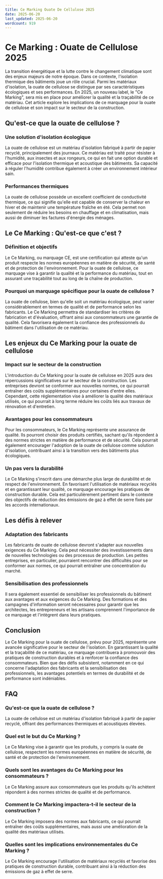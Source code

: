 ```yaml
---
title: Ce Marking Ouate De Cellulose 2025
date: 2025-06-20
last_updated: 2025-06-20
wordcount: 919
---
```


# Ce Marking : Ouate de Cellulose 2025

La transition énergétique et la lutte contre le changement climatique sont des enjeux majeurs de notre époque. Dans ce contexte, l'isolation thermique des bâtiments joue un rôle crucial. Parmi les matériaux d'isolation, la ouate de cellulose se distingue par ses caractéristiques écologiques et ses performances. En 2025, un nouveau label, le "Ce Marking", sera mis en place pour améliorer la qualité et la traçabilité de ce matériau. Cet article explore les implications de ce marquage pour la ouate de cellulose et son impact sur le secteur de la construction.

## Qu'est-ce que la ouate de cellulose ?

### Une solution d'isolation écologique

La ouate de cellulose est un matériau d'isolation fabriqué à partir de papier recyclé, principalement des journaux. Ce matériau est traité pour résister à l'humidité, aux insectes et aux rongeurs, ce qui en fait une option durable et efficace pour l'isolation thermique et acoustique des bâtiments. Sa capacité à réguler l'humidité contribue également à créer un environnement intérieur sain.

### Performances thermiques

La ouate de cellulose possède un excellent coefficient de conductivité thermique, ce qui signifie qu'elle est capable de conserver la chaleur en hiver et de maintenir une température fraîche en été. Cela permet non seulement de réduire les besoins en chauffage et en climatisation, mais aussi de diminuer les factures d'énergie des ménages.

## Le Ce Marking : Qu'est-ce que c'est ?

### Définition et objectifs

Le Ce Marking, ou marquage CE, est une certification qui atteste qu'un produit respecte les normes européennes en matière de sécurité, de santé et de protection de l'environnement. Pour la ouate de cellulose, ce marquage vise à garantir la qualité et la performance du matériau, tout en assurant une traçabilité tout au long de la chaîne de production.

### Pourquoi un marquage spécifique pour la ouate de cellulose ?

La ouate de cellulose, bien qu'elle soit un matériau écologique, peut varier considérablement en termes de qualité et de performance selon les fabricants. Le Ce Marking permettra de standardiser les critères de fabrication et d'évaluation, offrant ainsi aux consommateurs une garantie de qualité. Cela favorisera également la confiance des professionnels du bâtiment dans l'utilisation de ce matériau.

## Les enjeux du Ce Marking pour la ouate de cellulose

### Impact sur le secteur de la construction

L'introduction du Ce Marking pour la ouate de cellulose en 2025 aura des répercussions significatives sur le secteur de la construction. Les entreprises devront se conformer aux nouvelles normes, ce qui pourrait entraîner des coûts supplémentaires pour certaines d'entre elles. Cependant, cette réglementation vise à améliorer la qualité des matériaux utilisés, ce qui pourrait à long terme réduire les coûts liés aux travaux de rénovation et d'entretien.

### Avantages pour les consommateurs

Pour les consommateurs, le Ce Marking représente une assurance de qualité. Ils pourront choisir des produits certifiés, sachant qu'ils répondent à des normes strictes en matière de performance et de sécurité. Cela pourrait également encourager l'adoption de la ouate de cellulose comme solution d'isolation, contribuant ainsi à la transition vers des bâtiments plus écologiques.

### Un pas vers la durabilité

Le Ce Marking s'inscrit dans une démarche plus large de durabilité et de respect de l'environnement. En favorisant l'utilisation de matériaux recyclés et en garantissant leur qualité, ce marquage encourage les pratiques de construction durable. Cela est particulièrement pertinent dans le contexte des objectifs de réduction des émissions de gaz à effet de serre fixés par les accords internationaux.

## Les défis à relever

### Adaptation des fabricants

Les fabricants de ouate de cellulose devront s'adapter aux nouvelles exigences du Ce Marking. Cela peut nécessiter des investissements dans de nouvelles technologies ou des processus de production. Les petites entreprises, en particulier, pourraient rencontrer des difficultés pour se conformer aux normes, ce qui pourrait entraîner une concentration du marché.

### Sensibilisation des professionnels

Il sera également essentiel de sensibiliser les professionnels du bâtiment aux avantages et aux exigences du Ce Marking. Des formations et des campagnes d'information seront nécessaires pour garantir que les architectes, les entrepreneurs et les artisans comprennent l'importance de ce marquage et l'intègrent dans leurs pratiques.

## Conclusion

Le Ce Marking pour la ouate de cellulose, prévu pour 2025, représente une avancée significative pour le secteur de l'isolation. En garantissant la qualité et la traçabilité de ce matériau, ce marquage contribuera à promouvoir des pratiques de construction durables et à renforcer la confiance des consommateurs. Bien que des défis subsistent, notamment en ce qui concerne l'adaptation des fabricants et la sensibilisation des professionnels, les avantages potentiels en termes de durabilité et de performance sont indéniables.

## FAQ

### Qu'est-ce que la ouate de cellulose ?

La ouate de cellulose est un matériau d'isolation fabriqué à partir de papier recyclé, offrant des performances thermiques et acoustiques élevées.

### Quel est le but du Ce Marking ?

Le Ce Marking vise à garantir que les produits, y compris la ouate de cellulose, respectent les normes européennes en matière de sécurité, de santé et de protection de l'environnement.

### Quels sont les avantages du Ce Marking pour les consommateurs ?

Le Ce Marking assure aux consommateurs que les produits qu'ils achètent répondent à des normes strictes de qualité et de performance.

### Comment le Ce Marking impactera-t-il le secteur de la construction ?

Le Ce Marking imposera des normes aux fabricants, ce qui pourrait entraîner des coûts supplémentaires, mais aussi une amélioration de la qualité des matériaux utilisés.

### Quelles sont les implications environnementales du Ce Marking ?

Le Ce Marking encourage l'utilisation de matériaux recyclés et favorise des pratiques de construction durable, contribuant ainsi à la réduction des émissions de gaz à effet de serre.